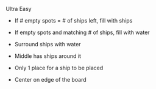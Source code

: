 Ultra Easy
* If # empty spots = # of ships left, fill with ships
* If empty spots and matching # of ships, fill with water
* Surround ships with water
* Middle has ships around it

* Only 1 place for a ship to be placed
* Center on edge of the board